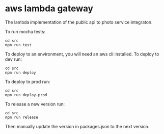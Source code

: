 # aws lambda gateway
The lambda implementation of the public api to photo service integraton.
 

To run mocha tests:
```
cd src
npm run test
```

To deploy to an environment, you will need an aws cli installed.
To deploy to dev run:
```
cd src
npm run deploy
```

To deploy to prod run:
```
cd src
npm run deploy-prod
```

To release a new version run:
```
cd src
npm run release
```

Then manually update the version in packages.json to the next version.